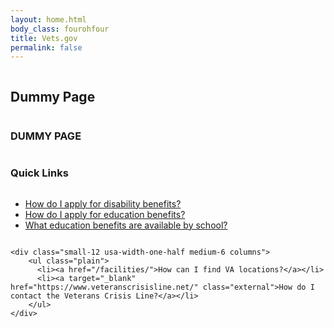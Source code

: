 ```yaml
---
layout: home.html
body_class: fourohfour
title: Vets.gov
permalink: false
---
```


<!--Question: What is the purpose of the `/dummy-placeholder.html` page?-->

<!--Answer: It is for content team so they can write a page where the target doesn’t exist yet without the link checker freaking out. Having a single file made it easy to search for all occurrences before going to prod.-->

<div class="main home" role="main">
  <div class="splash">
    <div class="row">
      <div class="small-12 columns">
        <div class="pitch">
          <h2 class="tagline"><span>Dummy Page</span></h2>
        </div>
      </div>
    </div>
  </div>

  <div class="section main-menu">
    <div class="row">
      <div class="small-12 columns">
        <h3>DUMMY PAGE</h3>
      </div>
    </div>
  </div>

<div class="section">
  <div class="row">
    <div class="small-12 columns">
      <h3 class="alternate">Quick Links</h3>
    </div>
  </div>
  <div class="row">
    <div class="small-12 usa-width-one-half medium-6 columns">
      <ul class="plain">
        <li>
          <a href="/disability-benefits/apply/">How do I apply for disability benefits?</a>
        </li>
        <li>
          <a href="/education/apply-for-education-benefits/">How do I apply for education benefits?</a>
        </li>
        <li>
          <a href="/gi-bill-comparison-tool/">What education benefits are available by school?</a>
        </li>
      </ul>
    </div>

    <div class="small-12 usa-width-one-half medium-6 columns">
        <ul class="plain">
          <li><a href="/facilities/">How can I find VA locations?</a></li>
          <li><a target="_blank" href="https://www.veteranscrisisline.net/" class="external">How do I contact the Veterans Crisis Line?</a></li>
        </ul>
    </div>
  </div>
</div>
